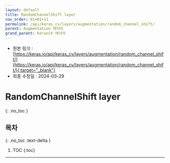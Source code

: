 ```yaml
---
layout: default
title: RandomChannelShift layer
nav_order: 01+01+11
permalink: /api/keras_cv/layers/augmentation/random_channel_shift/
parent: Augmentation 레이어
grand_parent: KerasCV 레이어
---
```


* 원본 링크 : [https://keras.io/api/keras_cv/layers/augmentation/random_channel_shift/](https://keras.io/api/keras_cv/layers/augmentation/random_channel_shift/){:target="_blank"}
* 최종 수정일 : 2024-03-29

# RandomChannelShift layer
{: .no_toc }

## 목차
{: .no_toc .text-delta }

1. TOC
{:toc}

---
